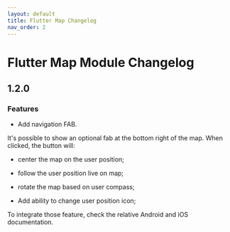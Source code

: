 ```yaml
---
layout: default
title: Flutter Map Changelog
nav_order: 2
---
```


# Flutter Map Module Changelog
## 1.2.0
### Features

* Add navigation FAB.

It's possible to show an optional fab at the bottom right of the map. When clicked, the button will:
 * center the map on the user position;
 * follow the user position live on map;
 * rotate the map based on user compass;

* Add ability to change user position icon;

To integrate those feature, check the relative Android and iOS documentation.
